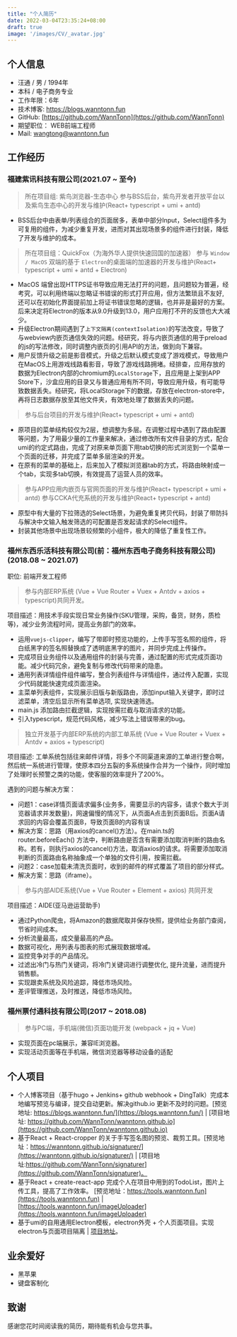 ```yaml
---
title: "个人简历"
date: 2022-03-04T23:35:24+08:00
draft: true
image: '/images/CV/_avatar.jpg'
---
```


<!--more-->


## 个人信息
- 汪通 / 男 / 1994年
- 本科 / 电子商务专业
- 工作年限：6年
- 技术博客: [https://blogs.wanntonn.fun ](https://blogs.wanntonn.fun)
- GitHub: [https://github.com/WannTonn](https://github.com/WannTonn)
- 期望职位： WEB前端工程师
- Mail: wangtong@wanntonn.fun
## 工作经历
### 福建紫讯科技有限公司(2021.07 ~ 至今)
> 所在项目组:  紫鸟浏览器-生态中心
> 参与BSS后台，紫鸟开发者开放平台以及紫鸟生态中心的开发与维护(React+ typescript + umi + antd)
- BSS后台中由表单/列表组合的页面居多，表单中部分Input，Select组件多为可复用的组件，为减少重复开发，进而对其出现场景多的组件进行封装，降低了开发与维护的成本。

> 所在项目组：QuickFox（为海外华人提供快速回国的加速器）
> 参与 `Window / MacOS` 双端的基于 `Electron`的桌面端的加速器的开发与维护(React+ typescript + umi + antd + Electron)
 - MacOS 端曾出现HTTPS证书导致应用无法打开的问题，且问题较为普遍，经考究，可以利用终端以忽略证书错误的形式打开应用，但方法繁琐且不友好, 还可以在初始化界面提前加上将证书错误忽略的逻辑，也并非是最好的方案。后来决定将Electron的版本从9.0升级到13.0，用户应用打不开的反馈也大大减少。
 - 升级Electron期间遇到了`上下文隔离(contextIsolation)`的写法改变，导致了与webview内嵌页通信失效的问题。经研究，将与内嵌页通信的用于preload的js的写法修改，同时调整内嵌页的引用API的方法，做到向下兼容。
 - 用户反馈升级之前是影音模式，升级之后默认模式变成了游戏模式，导致用户在MacOS上用游戏线路看影音，导致了游戏线路拥堵。经排查，应用存放的数据为Electron内部的chromium的`LocalStorage`下，且应用是上架到APP Store下，沙盒应用的目录又与普通应用有所不同，导致应用升级，有可能导致数据丢失。经研究，将LocalStorage下的数据，存放在electron-store中，再将日志数据存放至其他文件夹，有效地处理了数据丢失的问题。
> 参与后台项目的开发与维护(React+ typescript + umi + antd)
 - 原项目的菜单结构较仅为2层，想调整为多层。在调整过程中遇到了路由配置等问题，为了用最少量的工作量来解决，通过修改所有文件目录的方式，配合umi的约定式路由，完成了对原来单页面下用tab切换的形式浏览到一个菜单一个页面的迁移，并完成了菜单多层渲染的开发。
 - 在原有的菜单的基础上，后来加入了模拟浏览器tab的方式，将路由映射成一个tab，实现多tab切换，有效提高了运营人员的效率。
> 参与APP应用内嵌页与官网页面的开发与维护(React+ typescript + umi + antd)
> 参与CCKA代充系统的开发与维护(React+ typescript + antd)
 - 原型中有大量的下拉筛选的Select场景，为避免重复拷贝代码，封装了带防抖与解决中文输入触发筛选的可配置是否发起请求的Select组件。
 - 封装其他场景中出现场景较频繁的小组件，极大的降低了重复性工作。

### 福州东西乐活科技有限公司(前：福州东西电子商务科技有限公司) (2018.08 ~ 2021.07)
 职位: 前端开发工程师
> 参与内部ERP系统 (Vue + Vue Router + Vuex + Antdv + axios + typescript)共同开发。

  项目描述：用技术手段实现日常业务操作(SKU管理，采购，备货，财务，质检等)，减少业务流程时间，提高业务部门的效率。
 - 运用`vuejs-clipper`，编写了带即时预览功能的，上传手写签名照的组件，将白纸黑字的签名照替换成了透明底黑字的图片，并同步完成上传操作。
 - 完成项目业务组件以及通用组件的封装与完善，通过配置的形式完成页面功能。减少代码冗余，避免复制与修改代码带来的隐患。
 - 通用列表详情组件组件编写，整合列表组件与详情组件，通过传入配置，实现少代码就能快速完成页面渲染。
 - 主菜单列表组件，实现展示旧版与新版路由，添加input输入关键字，即时过滤菜单，清空后显示所有菜单选项, 实现快速筛选。
 - main.js 添加路由拦截逻辑，实现按需拦截与取消请求的功能。
 - 引入typescript，规范代码风格，减少写法上错误带来的bug。

> 独立开发基于内部ERP系统的内部工单系统 (Vue + Vue Router + Vuex + Antdv + axios + typescript)

 项目描述: 工单系统包括往来邮件详情，将多个不同渠道来源的工单进行整合啊，然后统一系统进行管理，使原本四分五裂的多系统操作合并为一个操作，同时增加了处理时长预警之类的功能，使客服的效率提升了200%。
 
 遇到的问题与解决方案：
  - 问题1：case详情页面请求偏多(业务多，需要显示的内容多，请求个数大于浏览器请求并发数量)，网速偏慢的情况下，从页面A点击到页面B后。页面A请求回的内容会覆盖页面B，导致页面B的内容有误
  - 解决方案：思路（用axios的cancel()方法）。在main.ts的 router.beforeEach() 方法中，判断路由是否含有需要添加取消判断的路由名称。若有，则执行axios的cancel()方法，取消axios的请求。将需要添加取消判断的页面路由名称抽象成一个单独的文件引用，按需拦截。
  - 问题2：case加载未清洗页面时，收到的邮件的样式覆盖了项目的部分样式。
  - 解决方案：思路（iframe）。

> 参与内部AIDE系统(Vue + Vue Router + Element + axios) 共同开发

 项目描述：AIDE(亚马逊运营助手)

 - 通过Python爬虫，将Amazon的数据爬取并保存快照，提供给业务部门查阅，节省时间成本。
 - 分析流量最高，成交量最高的产品。
 - 数据可视化，用列表与图表的形式展现数据增减。
 - 监控竞争对手的产品情况。
 - 过滤出冷门与热门关键词，将冷门关键词进行调整优化, 提升流量，进而提升销售额。
 - 实现跟卖系统及风险追踪，降低市场风险。
 - 差评管理推送，及时推送，降低市场风险。

### 福州票付通科技有限公司(2017 ~ 2018.08)

 > 参与PC端，手机端(微信)页面功能开发 (webpack + jq + Vue)

  - 实现页面在pc端展示，兼容IE浏览器。
  - 实现活动页面等在手机端，微信浏览器等移动设备的适配
 
## 个人项目
- 个人博客项目（基于hugo + Jenkins+ github webhook + DingTalk）完成本地编写预览与编译，提交自动更新。解决github.io 更新不及时的问题。[预览地址: https://blogs.wanntonn.fun/](https://blogs.wanntonn.fun/) | [项目地址: https://github.com/WannTonn/wanntonn.github.io](https://github.com/WannTonn/wanntonn.github.io)
- 基于React + React-cropper 的关于手写签名图的预览、裁剪工具。[预览地址：https://wanntonn.github.io/signaturer/](https://wanntonn.github.io/signaturer/) | [项目地址:https://github.com/WannTonn/signaturer](https://github.com/WannTonn/signaturer)。
- 基于React + create-react-app 完成个人在项目中用到的TodoList，图片上传工具，提高了工作效率。 [预览地址：https://tools.wanntonn.fun](https://tools.wanntonn.fun) |  [https://tools.wanntonn.fun/imageUploader](https://tools.wanntonn.fun/imageUploader)
- 基于umi的自用通用Electron模板，electron外壳 + 个人页面项目。实现electron与页面项目隔离 | [项目地址](https://github.com/WannTonn/electron-umi-template)。

## 业余爱好
 - 黑苹果
 - 键盘客制化

## 致谢
感谢您花时间阅读我的简历，期待能有机会与您共事。